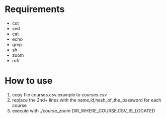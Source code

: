 # Requirements
* cut
* sed
* cat
* echo
* grep
* sh
* zoom
* rofi

# How to use
1. copy file courses.csv.example to courses.csv
2. replace the 2nd+ lines with the name,id,hash_of_the_password for each course
3. execute with ./course_zoom DIR_WHERE_COURSE.CSV_IS_LOCATED
